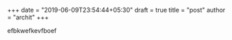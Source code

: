 +++
date = "2019-06-09T23:54:44+05:30"
draft = true
title = "post"
author = "archit"
+++

efbkwefkevfboef